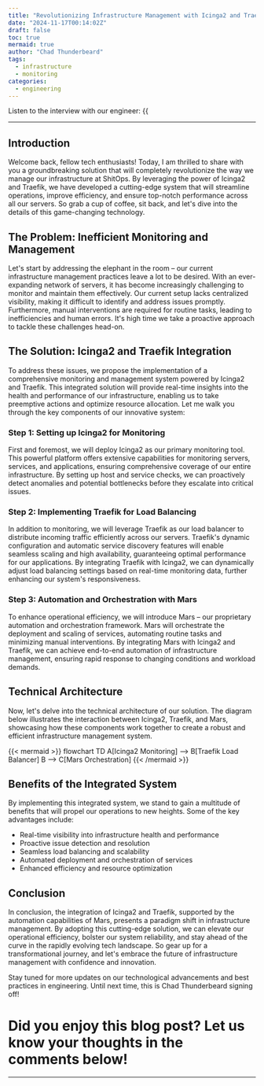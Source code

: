 ```yaml
---
title: "Revolutionizing Infrastructure Management with Icinga2 and Traefik"
date: "2024-11-17T00:14:02Z"
draft: false
toc: true
mermaid: true
author: "Chad Thunderbeard"
tags:
  - infrastructure
  - monitoring
categories:
  - engineering
---
```


Listen to the interview with our engineer: {{<audio src="https://s3.chaops.de/shitops/podcasts/revolutionizing-infrastructure-management-with-icinga2-and-traefik.mp3" class="audio">}}

---

## Introduction

Welcome back, fellow tech enthusiasts! Today, I am thrilled to share with you a groundbreaking solution that will completely revolutionize the way we manage our infrastructure at ShitOps. By leveraging the power of Icinga2 and Traefik, we have developed a cutting-edge system that will streamline operations, improve efficiency, and ensure top-notch performance across all our servers. So grab a cup of coffee, sit back, and let's dive into the details of this game-changing technology.

## The Problem: Inefficient Monitoring and Management

Let's start by addressing the elephant in the room – our current infrastructure management practices leave a lot to be desired. With an ever-expanding network of servers, it has become increasingly challenging to monitor and maintain them effectively. Our current setup lacks centralized visibility, making it difficult to identify and address issues promptly. Furthermore, manual interventions are required for routine tasks, leading to inefficiencies and human errors. It's high time we take a proactive approach to tackle these challenges head-on.

## The Solution: Icinga2 and Traefik Integration

To address these issues, we propose the implementation of a comprehensive monitoring and management system powered by Icinga2 and Traefik. This integrated solution will provide real-time insights into the health and performance of our infrastructure, enabling us to take preemptive actions and optimize resource allocation. Let me walk you through the key components of our innovative system:

### Step 1: Setting up Icinga2 for Monitoring

First and foremost, we will deploy Icinga2 as our primary monitoring tool. This powerful platform offers extensive capabilities for monitoring servers, services, and applications, ensuring comprehensive coverage of our entire infrastructure. By setting up host and service checks, we can proactively detect anomalies and potential bottlenecks before they escalate into critical issues.

### Step 2: Implementing Traefik for Load Balancing

In addition to monitoring, we will leverage Traefik as our load balancer to distribute incoming traffic efficiently across our servers. Traefik's dynamic configuration and automatic service discovery features will enable seamless scaling and high availability, guaranteeing optimal performance for our applications. By integrating Traefik with Icinga2, we can dynamically adjust load balancing settings based on real-time monitoring data, further enhancing our system's responsiveness.

### Step 3: Automation and Orchestration with Mars

To enhance operational efficiency, we will introduce Mars – our proprietary automation and orchestration framework. Mars will orchestrate the deployment and scaling of services, automating routine tasks and minimizing manual interventions. By integrating Mars with Icinga2 and Traefik, we can achieve end-to-end automation of infrastructure management, ensuring rapid response to changing conditions and workload demands.

## Technical Architecture

Now, let's delve into the technical architecture of our solution. The diagram below illustrates the interaction between Icinga2, Traefik, and Mars, showcasing how these components work together to create a robust and efficient infrastructure management system.

{{< mermaid >}}
flowchart TD
    A[Icinga2 Monitoring] --> B[Traefik Load Balancer]
    B --> C[Mars Orchestration]
{{< /mermaid >}}

## Benefits of the Integrated System

By implementing this integrated system, we stand to gain a multitude of benefits that will propel our operations to new heights. Some of the key advantages include:

- Real-time visibility into infrastructure health and performance
- Proactive issue detection and resolution
- Seamless load balancing and scalability
- Automated deployment and orchestration of services
- Enhanced efficiency and resource optimization

## Conclusion

In conclusion, the integration of Icinga2 and Traefik, supported by the automation capabilities of Mars, presents a paradigm shift in infrastructure management. By adopting this cutting-edge solution, we can elevate our operational efficiency, bolster our system reliability, and stay ahead of the curve in the rapidly evolving tech landscape. So gear up for a transformational journey, and let's embrace the future of infrastructure management with confidence and innovation.

Stay tuned for more updates on our technological advancements and best practices in engineering. Until next time, this is Chad Thunderbeard signing off!

# Did you enjoy this blog post? Let us know your thoughts in the comments below!

---